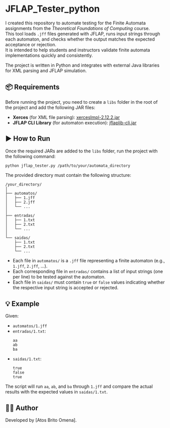 # JFLAP_Tester_python

I created this repository to automate testing for the Finite Automata assignments from the *Theoretical Foundations of Computing* course.  
This tool loads `.jff` files generated with JFLAP, runs input strings through each automaton, and checks whether the output matches the expected acceptance or rejection.  
It is intended to help students and instructors validate finite automata implementations quickly and consistently.

The project is written in Python and integrates with external Java libraries for XML parsing and JFLAP simulation.

## 📦 Requirements

Before running the project, you need to create a `libs` folder in the root of the project and add the following JAR files:

- **Xerces** (for XML file parsing): [xercesImpl-2.12.2.jar](https://mvnrepository.com/artifact/xerces/xercesImpl/2.12.2)
- **JFLAP CLI Library** (for automaton execution): [jflaplib-cli.jar](https://github.com/citiususc/jflap-lib/releases)

## ▶️ How to Run

Once the required JARs are added to the `libs` folder, run the project with the following command:

```bash
python jflap_tester.py /path/to/your/automata_directory
```

The provided directory must contain the following structure:

```
/your_directory/
│
├── automatos/
│   ├── 1.jff
│   ├── 2.jff
│   └── ...
│
├── entradas/
│   ├── 1.txt
│   ├── 2.txt
│   └── ...
│
└── saidas/
    ├── 1.txt
    ├── 2.txt
    └── ...
```

- Each file in `automatos/` is a `.jff` file representing a finite automaton (e.g., `1.jff`, `2.jff`, ...).
- Each corresponding file in `entradas/` contains a list of input strings (one per line) to be tested against the automaton.
- Each file in `saidas/` must contain `true` or `false` values indicating whether the respective input string is accepted or rejected.

## 💡 Example

Given:
- `automatos/1.jff`
- `entradas/1.txt`:
  ```
  aa
  ab
  ba
  ```
- `saidas/1.txt`:
  ```
  true
  false
  true
  ```

The script will run `aa`, `ab`, and `ba` through `1.jff` and compare the actual results with the expected values in `saidas/1.txt`.

## 🧑‍💻 Author

Developed by [Atos Brito Omena].
